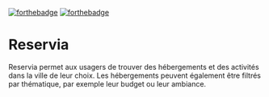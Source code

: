 [![forthebadge](https://forthebadge.com/images/badges/uses-html.svg)](https://forthebadge.com) [![forthebadge](https://forthebadge.com/images/badges/uses-css.svg)](https://forthebadge.com) 

# Reservia

Reservia permet aux usagers de trouver des hébergements et des activités dans la ville de leur choix. Les hébergements peuvent également être filtrés par thématique, par exemple leur budget ou leur ambiance.
